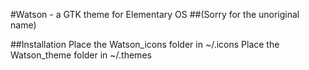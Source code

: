 #Watson - a GTK theme for Elementary OS
##(Sorry for the unoriginal name)

##Installation
Place the Watson_icons folder in ~/.icons
Place the Watson_theme folder in ~/.themes